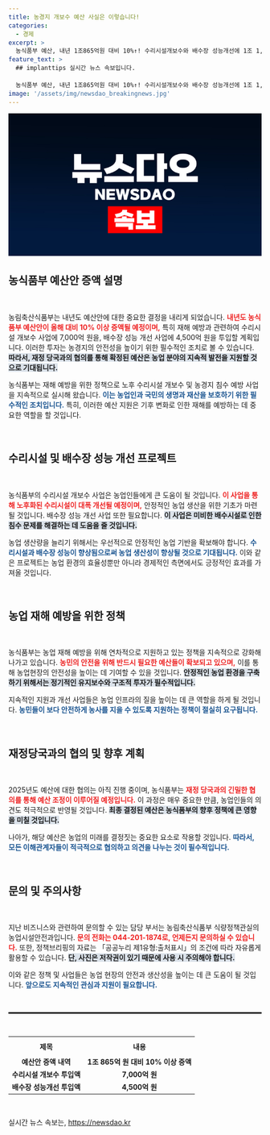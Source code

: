 ```yaml
---
title: 농경지 개보수 예산 사실은 이렇습니다!
categories:
  - 경제
excerpt: >
  농식품부 예산, 내년 1조865억원 대비 10%↑! 수리시설개보수와 배수장 성능개선에 1조 1,500억 원 투입 예고. 농경지 재해 예방을 위한 사활을 건 전략이 그려지고 있다. 클릭해 자세히 알아보세요!
feature_text: >
  ## implanttips 실시간 뉴스 속보입니다.

  농식품부 예산, 내년 1조865억원 대비 10%↑! 수리시설개보수와 배수장 성능개선에 1조 1,500억 원 투입 예고. 농경지 재해 예방을 위한 사활을 건 전략이 그려지고 있다. 클릭해 자세히 알아보세요!
image: '/assets/img/newsdao_breakingnews.jpg'
---
```


<p><img src="/assets/img/newsdao_breakingnews.jpg" alt="implanttips 속보" /></p>

<h2 data-ke-size="size26">농식품부 예산안 증액 설명</h2>

<p data-ke-size="size16">&nbsp;</p>

<p>농림축산식품부는 내년도 예산안에 대한 중요한 결정을 내리게 되었습니다. <b><span style="color: #ee2323;">내년도 농식품부 예산안이 올해 대비 10% 이상 증액될 예정이며,</span></b> 특히 재해 예방과 관련하여 수리시설 개보수 사업에 7,000억 원을, 배수장 성능 개선 사업에 4,500억 원을 투입할 계획입니다. 이러한 투자는 농경지의 안전성을 높이기 위한 필수적인 조치로 볼 수 있습니다. <b><span style="background-color: #21538527;">따라서, 재정 당국과의 협의를 통해 확정된 예산은 농업 분야의 지속적 발전을 지원할 것으로 기대됩니다.</span></b> </p>

<p>농식품부는 재해 예방을 위한 정책으로 노후 수리시설 개보수 및 농경지 침수 예방 사업을 지속적으로 실시해 왔습니다. <b><span style="color: #1a5490;">이는 농업인과 국민의 생명과 재산을 보호하기 위한 필수적인 조치입니다.</span></b> 특히, 이러한 예산 지원은 기후 변화로 인한 재해를 예방하는 데 중요한 역할을 할 것입니다.</p>

<p data-ke-size="size16">&nbsp;</p>

<h2 data-ke-size="size26">수리시설 및 배수장 성능 개선 프로젝트</h2>

<p data-ke-size="size16">&nbsp;</p>

<p>농식품부의 수리시설 개보수 사업은 농업인들에게 큰 도움이 될 것입니다. <b><span style="color: #ee2323;">이 사업을 통해 노후화된 수리시설이 대폭 개선될 예정이며,</span></b> 안정적인 농업 생산을 위한 기초가 마련될 것입니다. 배수장 성능 개선 사업 또한 필요합니다. <b><span style="background-color: #21538527;">이 사업은 미비한 배수시설로 인한 침수 문제를 해결하는 데 도움을 줄 것입니다.</span></b> </p>

<p>농업 생산량을 늘리기 위해서는 우선적으로 안정적인 농업 기반을 확보해야 합니다. <b><span style="color: #1a5490;">수리시설과 배수장 성능이 향상됨으로써 농업 생산성이 향상될 것으로 기대됩니다.</span></b> 이와 같은 프로젝트는 농업 환경의 효율성뿐만 아니라 경제적인 측면에서도 긍정적인 효과를 가져올 것입니다.</p>

<p data-ke-size="size16">&nbsp;</p>

<h2 data-ke-size="size26">농업 재해 예방을 위한 정책</h2>

<p data-ke-size="size16">&nbsp;</p>

<p>농식품부는 농업 재해 예방을 위해 연차적으로 지원하고 있는 정책을 지속적으로 강화해 나가고 있습니다. <b><span style="color: #ee2323;">농민의 안전을 위해 반드시 필요한 예산들이 확보되고 있으며,</span></b> 이를 통해 농업현장의 안전성을 높이는 데 기여할 수 있을 것입니다. <b><span style="background-color: #21538527;">안정적인 농업 환경을 구축하기 위해서는 정기적인 유지보수와 구조적 투자가 필수적입니다.</span></b> </p>

<p>지속적인 지원과 개선 사업들은 농업 인프라의 질을 높이는 데 큰 역할을 하게 될 것입니다. <b><span style="color: #1a5490;">농민들이 보다 안전하게 농사를 지을 수 있도록 지원하는 정책이 절실히 요구됩니다.</span></b> </p>

<p data-ke-size="size16">&nbsp;</p>

<h2 data-ke-size="size26">재정당국과의 협의 및 향후 계획</h2>

<p data-ke-size="size16">&nbsp;</p>

<p>2025년도 예산에 대한 협의는 아직 진행 중이며, 농식품부는 <b><span style="color: #ee2323;">재정 당국과의 긴밀한 협의를 통해 예산 조정이 이루어질 예정입니다.</span></b> 이 과정은 매우 중요한 만큼, 농업인들의 의견도 적극적으로 반영될 것입니다. <b><span style="background-color: #21538527;">최종 결정된 예산은 농식품부의 향후 정책에 큰 영향을 미칠 것입니다.</span></b> </p>

<p>나아가, 해당 예산은 농업의 미래를 결정짓는 중요한 요소로 작용할 것입니다. <b><span style="color: #1a5490;">따라서, 모든 이해관계자들이 적극적으로 협의하고 의견을 나누는 것이 필수적입니다.</span></b></p>

<p data-ke-size="size16">&nbsp;</p>

<h2 data-ke-size="size26">문의 및 주의사항</h2>

<p data-ke-size="size16">&nbsp;</p>

<p>지난 비즈니스와 관련하여 문의할 수 있는 담당 부서는 농림축산식품부 식량정책관실의 농업시설안전과입니다. <b><span style="color: #ee2323;">문의 전화는 044-201-1874로, 언제든지 문의하실 수 있습니다.</span></b> 또한, 정책브리핑의 자료는 「공공누리 제1유형:출처표시」의 조건에 따라 자유롭게 활용할 수 있습니다. <b><span style="background-color: #21538527;">단, 사진은 저작권이 있기 때문에 사용 시 주의해야 합니다.</span></b> </p>

<p>이와 같은 정책 및 사업들은 농업 현장의 안전과 생산성을 높이는 데 큰 도움이 될 것입니다. <b><span style="color: #1a5490;">앞으로도 지속적인 관심과 지원이 필요합니다.</span></b></p>

<p data-ke-size="size16">&nbsp;</p>

<hr style="border: 1px solid #000;"/>

<p data-ke-size="size16">&nbsp;</p>

<table style="width: 100%; border-collapse: collapse;">
    <tr>
        <th style="text-align: center; height: 30px;"><b>제목</b></th>
        <th style="text-align: center; height: 30px;"><b>내용</b></th>
    </tr>
    <tr>
        <td style="text-align: center; height: 17px;"><b>예산안 증액 내역</b></td>
        <td style="text-align: center; height: 17px;"><b>1조 865억 원 대비 10% 이상 증액</b></td>
    </tr>
    <tr>
        <td style="text-align: center; height: 17px;"><b>수리시설 개보수 투입액</b></td>
        <td style="text-align: center; height: 17px;"><b>7,000억 원</b></td>
    </tr>
    <tr>
        <td style="text-align: center; height: 17px;"><b>배수장 성능개선 투입액</b></td>
        <td style="text-align: center; height: 17px;"><b>4,500억 원</b></td>
    </tr>
</table> 

<p data-ke-size="size16">&nbsp;</p>
실시간 뉴스 속보는, <a href="https://newsdao.kr" rel="dofollow">https://newsdao.kr</a>


